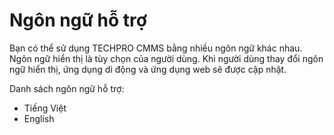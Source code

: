 # Ngôn ngữ hỗ trợ

Bạn có thể sử dụng TECHPRO CMMS bằng nhiều ngôn ngữ khác nhau. Ngôn ngữ hiển thị là tùy chọn của người dùng. Khi người dùng thay đổi ngôn ngữ hiển thị, ứng dụng di động và ứng dụng web sẽ được cập nhật.

Danh sách ngôn ngữ hỗ trợ:

* Tiếng Việt
* English

